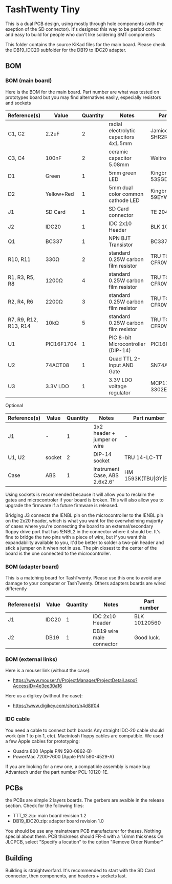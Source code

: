 # TashTwenty Tiny

This is a dual PCB design, using mostly through hole components (with the exeption of the SD connector). It's designed this way to be period correct and easy to build for people who don't like soldering SMT components

This folder contains the source KiKad files for the main board. Please check the DB19_IDC20 subfolder for the DB19 to IDC20 adapter. 

## BOM
### BOM (main board)
Here is the BOM for the main board. Part number are what was tested on prototypes board but you may find alternatives easily, especially resistors and sockets

| Reference(s)          | Value      | Quantity | Notes                                  | Part number           |
|-----------------------|------------|----------|----------------------------------------|-----------------------|
| C1, C2                | 2.2uF      | 2        | radial electrolytic capacitors 4x1.5mm | Jamicon SHR2R2M1HC07M |
| C3, C4                | 100nF      | 2        | ceramic capacitor 5.08mm               | Weltron 453358        |
| D1                    | Green      | 1        | 5mm green LED                          | Kingbright L-53SGD    |
| D2                    | Yellow+Red | 1        | 5mm dual color common cathode LED      | Kingbright L-59EYW    |
| J1                    | SD Card    | 1        | SD Card connector                      | TE 2041021-1          |
| J2                    | IDC20      | 1        | IDC 2x10 Header                        | BLK 10120560          |
| Q1                    | BC337      | 1        | NPN BJT Transistor                     | BC337                 |
| R10, R11              | 330Ω       | 2        | standard 0.25W carbon film resistor    | TRU TC-CFR0W4J0331    |
| R1, R3, R5, R8        | 1200Ω      | 4        | standard 0.25W carbon film resistor    | TRU TC-CFR0W4J0122    |
| R2, R4, R6            | 2200Ω      | 3        | standard 0.25W carbon film resistor    | TRU TC-CFR0W4J0222    |
| R7, R9, R12, R13, R14 | 10kΩ       | 5        | standard 0.25W carbon film resistor    | TRU TC-CFR0W4J0103    |
| U1                    | PIC16F1704 | 1        | PIC 8-bit Microcontroller (DIP-14)     | PIC16F1704-I/P        |
| U2                    | 74ACT08    | 1        | Quad TTL 2-Input AND Gate              | SN74ACT08N            |
| U3                    | 3.3V LDO   | 1        | 3.3V LDO voltage regulator             | MCP1700-3302E/TO      |

Optional

| Reference(s)          | Value      | Quantity | Notes                                  | Part number           |
|-----------------------|------------|----------|----------------------------------------|-----------------------|
| J1                    | -          | 1        | 1x2 header + jumper or wire            | -                     |
| U1, U2                | socket     | 2        | DIP-14 socket                          | TRU 14-LC-TT          |
| Case                  | ABS        | 1        | Instrument Case, ABS 2.6x2.6"          | HM 1593K(TBU\|GY\|BK) |

Using sockets is recommended because it will allow you to reclaim the gates and microcontroler if your board is broken. This will also allow you to upgrade the firmware if a future firmware is released.

Bridging J3 connects the !ENBL pin on the microcontroller to the !ENBL pin on the 2x20 header, which is what you want for the overwhelming majority of cases where you're connecting the board to an external/secondary floppy drive port that has !ENBL2 in the connector where it should be. It's fine to bridge the two pins with a piece of wire, but if you want this expandability available to you, it'd be better to solder a two-pin header and stick a jumper on it when not in use. The pin closest to the center of the board is the one connected to the microcontroller.

### BOM (adapter board)
This is a matching board for TashTwenty. Please use this one to avoid any damage to your computer or TashTwenty. Others adapters boards are wired differently

| Reference(s)          | Value      | Quantity | Notes                                  | Part number        |
|-----------------------|------------|----------|----------------------------------------|--------------------|
| J1                    | IDC20      | 1        | IDC 2x10 Header                        | BLK 10120560       |
| J2                    | DB19       | 1        | DB19 wire male connector               | Good luck.         |

### BOM (external links)
Here is a mouser link (without the case):
- https://www.mouser.fr/ProjectManager/ProjectDetail.aspx?AccessID=4e3ee30a16

Here us a digikey (without the case):
- https://www.digikey.com/short/n4d8tf04


### IDC cable
You need a cable to connect both boards
Any straight IDC-20 cable should work (pin 1 to pin 1, etc). Macintosh floppy cables are compatible. We used a few Apple cables for prototyping:
- Quadra 800 (Apple P/N 590-0862-B)
- PowerMac 7200-7600 (Apple P/N 590-4529-A)

If you are looking for a new one, a compatible assembly is made buy Advantech under the part number PCL-10120-1E.

## PCBs
the PCBs are simple 2 layers boards. The gerbers are avaible in the release section.
Check for the following files:
* TTT_12.zip: main board revision 1.2
* DB19_IDC20.zip: adapter board revision 1.0

You should be use any mainstream PCB manufacturer for theses. Nothing special about them. PCB thickness should FR-4 with a 1.6mm thickness
On JLCPCB, select "Specify a location" to the option "Remove Order Number"

## Building
Building is straightworfard. It's recommended to start with the SD Card connector, then components, and headers + sockets last.
